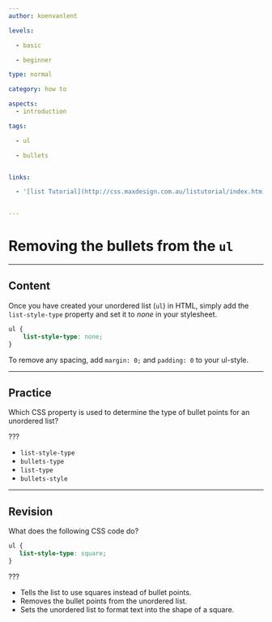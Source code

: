 ```yaml
---
author: koenvanlent

levels:

  - basic

  - beginner

type: normal

category: how to

aspects:
  - introduction

tags:

  - ul

  - bullets


links:

  - '[list Tutorial](http://css.maxdesign.com.au/listutorial/index.htm){article}'


---
```


# Removing the bullets from the `ul`

---
## Content

Once you have created your unordered list (`ul`) in HTML, simply add the `list-style-type` property and set it to *none* in your stylesheet.
```css
ul {
    list-style-type: none;
}
```

To remove any spacing, add `margin: 0;` and `padding: 0` to your ul-style.

---
## Practice

Which CSS property is used to determine the type of bullet points for an unordered list?

???


* `list-style-type`
* `bullets-type`
* `list-type`
* `bullets-style`

---
## Revision

What does the following CSS code do?
```css
ul {
   list-style-type: square;
}
```
???


* Tells the list to use squares instead of bullet points.
* Removes the bullet points from the unordered list.
* Sets the unordered list to format text into the shape of a square.

